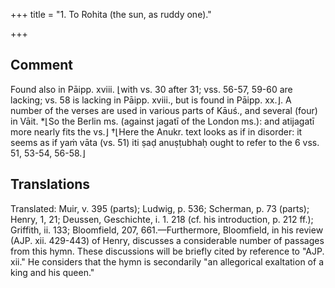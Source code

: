 +++
title = "1. To Rohita (the sun, as ruddy one)."

+++
## Comment
Found also in Pāipp. xviii. ⌊with vs. 30 after 31; vss. 56-57, 59-60 are lacking; vs. 58 is lacking in Pāipp. xviii., but is found in Pāipp. xx.⌋. A number of the verses are used in various parts of Kāuś., and several (four) in Vāit. *⌊So the Berlin ms. (against jagatī of the London ms.): and atijagatī more nearly fits the vs.⌋ †⌊Here the Anukr. text looks as if in disorder: it seems as if yaṁ vāta (vs. 51) iti ṣaḍ anuṣṭubhaḥ ought to refer to the 6 vss. 51, 53-54, 56-58.⌋


## Translations
Translated: Muir, v. 395 (parts); Ludwig, p. 536; Scherman, p. 73 (parts); Henry, 1, 21; Deussen, Geschichte, i. 1. 218 (cf. his introduction, p. 212 ff.); Griffith, ii. 133; Bloomfield, 207, 661.—Furthermore, Bloomfield, in his review (AJP. xii. 429-443) of Henry, discusses a considerable number of passages from this hymn. These discussions will be briefly cited by reference to "AJP. xii." He considers that the hymn is secondarily "an allegorical exaltation of a king and his queen."
